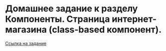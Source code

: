 # Домашнее задание к разделу Компоненты. Страница интернет-магазина (class-based компонент).

[Ссылка на задание ](https://github.com/netology-code/ra16-homeworks/tree/master/components/store-class)